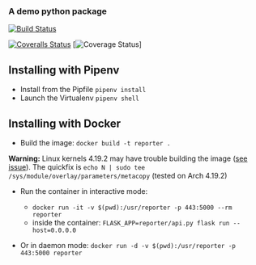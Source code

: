 ### A demo python package

[![Build Status](https://travis-ci.org/glyg/reporter.svg?branch=master)](https://travis-ci.org/glyg/reporter)

 [![Coveralls Status](https://coveralls.io/repos/github/glyg/reporter/badge.svg?branch=master)](https://coveralls.io/github/glyg/reporter?branch=master)
 [![Coverage Status](https://img.shields.io/badge)]

## Installing with Pipenv

* Install from the Pipfile `pipenv install`
* Launch the Virtualenv `pipenv shell`

## Installing with Docker

* Build the image: `docker build -t reporter .`

**Warning:** Linux kernels 4.19.2 may have trouble building the image ([see issue](https://bbs.archlinux.org/viewtopic.php?id=241866)). The quickfix is `echo N | sudo tee /sys/module/overlay/parameters/metacopy` (tested on Arch 4.19.2)

* Run the container in interactive mode: 
    - `docker run -it -v $(pwd):/usr/reporter -p 443:5000 --rm reporter`
    - inside the container: `FLASK_APP=reporter/api.py flask run --host=0.0.0.0`


* Or in daemon mode: `docker run -d -v $(pwd):/usr/reporter -p 443:5000 reporter`

